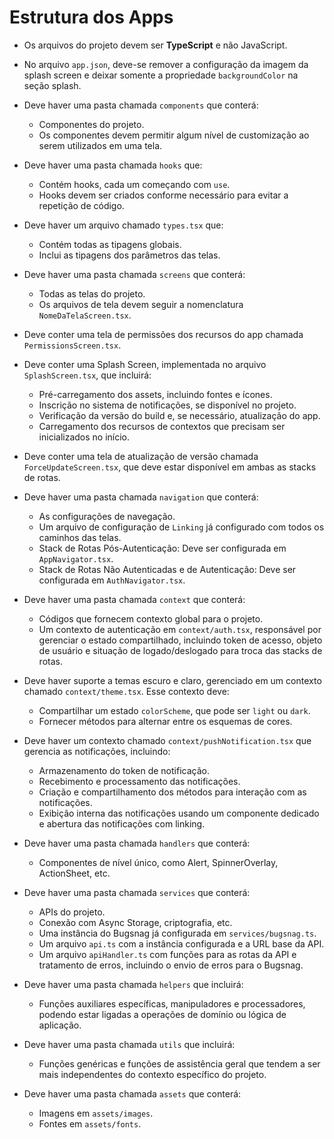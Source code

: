 # Estrutura dos Apps

- Os arquivos do projeto devem ser **TypeScript** e não JavaScript.

- No arquivo `app.json`, deve-se remover a configuração da imagem da splash screen e deixar somente a propriedade `backgroundColor` na seção splash.

- Deve haver uma pasta chamada `components` que conterá:
  - Componentes do projeto.
  - Os componentes devem permitir algum nível de customização ao serem utilizados em uma tela.

- Deve haver uma pasta chamada `hooks` que:
  - Contém hooks, cada um começando com `use`.
  - Hooks devem ser criados conforme necessário para evitar a repetição de código.

- Deve haver um arquivo chamado `types.tsx` que:
  - Contém todas as tipagens globais.
  - Inclui as tipagens dos parâmetros das telas.

- Deve haver uma pasta chamada `screens` que conterá:
  - Todas as telas do projeto.
  - Os arquivos de tela devem seguir a nomenclatura `NomeDaTelaScreen.tsx`.

- Deve conter uma tela de permissões dos recursos do app chamada `PermissionsScreen.tsx`.

- Deve conter uma Splash Screen, implementada no arquivo `SplashScreen.tsx`, que incluirá:
  - Pré-carregamento dos assets, incluindo fontes e ícones.
  - Inscrição no sistema de notificações, se disponível no projeto.
  - Verificação da versão do build e, se necessário, atualização do app.
  - Carregamento dos recursos de contextos que precisam ser inicializados no início.

- Deve conter uma tela de atualização de versão chamada `ForceUpdateScreen.tsx`, que deve estar disponível em ambas as stacks de rotas.

- Deve haver uma pasta chamada `navigation` que conterá:
  - As configurações de navegação.
  - Um arquivo de configuração de `Linking` já configurado com todos os caminhos das telas.
  - Stack de Rotas Pós-Autenticação: Deve ser configurada em `AppNavigator.tsx`.
  - Stack de Rotas Não Autenticadas e de Autenticação: Deve ser configurada em `AuthNavigator.tsx`.

- Deve haver uma pasta chamada `context` que conterá:
  - Códigos que fornecem contexto global para o projeto.
  - Um contexto de autenticação em `context/auth.tsx`, responsável por gerenciar o estado compartilhado, incluindo token de acesso, objeto de usuário e situação de logado/deslogado para troca das stacks de rotas.

- Deve haver suporte a temas escuro e claro, gerenciado em um contexto chamado `context/theme.tsx`. Esse contexto deve:
  - Compartilhar um estado `colorScheme`, que pode ser `light` ou `dark`.
  - Fornecer métodos para alternar entre os esquemas de cores.

- Deve haver um contexto chamado `context/pushNotification.tsx` que gerencia as notificações, incluindo:
  - Armazenamento do token de notificação.
  - Recebimento e processamento das notificações.
  - Criação e compartilhamento dos métodos para interação com as notificações.
  - Exibição interna das notificações usando um componente dedicado e abertura das notificações com linking.

- Deve haver uma pasta chamada `handlers` que conterá:
  - Componentes de nível único, como Alert, SpinnerOverlay, ActionSheet, etc.

- Deve haver uma pasta chamada `services` que conterá:
  - APIs do projeto.
  - Conexão com Async Storage, criptografia, etc.
  - Uma instância do Bugsnag já configurada em `services/bugsnag.ts`.
  - Um arquivo `api.ts` com a instância configurada e a URL base da API.
  - Um arquivo `apiHandler.ts` com funções para as rotas da API e tratamento de erros, incluindo o envio de erros para o Bugsnag.

- Deve haver uma pasta chamada `helpers` que incluirá:
  - Funções auxiliares específicas, manipuladores e processadores, podendo estar ligadas a operações de domínio ou lógica de aplicação.

- Deve haver uma pasta chamada `utils` que incluirá:
  - Funções genéricas e funções de assistência geral que tendem a ser mais independentes do contexto específico do projeto.

- Deve haver uma pasta chamada `assets` que conterá:
  - Imagens em `assets/images`.
  - Fontes em `assets/fonts`.
